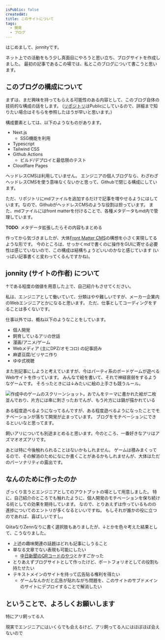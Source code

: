 ```yaml
---
isPublic: false
createdAt: 
title: このサイトについて
tags: 
  - 開発
  - ブログ
---
```


はじめまして、jonnityです。

ネット上での活動をもう少し真面目にやろうと思い立ち、ブログサイトを作成しました。
最初の記事であるこの場では、私とこのブログについて書こうと思います。

## このブログの構成について

まずは、まだ興味を持ってもらえる可能性のある内容として、このブログ自体の技術的な構成の話をします。
([リポジトリ](https://github.com/jonnity/blog)はPublicにしているので、詳細まで知りたい場合はそちらを参照したほうが早いと思います。)

構成要素としては、以下のようなものがあります。

* Next.js
  * SSG機能を利用
* Typescript
* Tailwind CSS
* Github Actions
  * ビルド/デプロイと最低限のテスト
* Cloudflare Pages

ヘッドレスCMSは利用していません。
エンジニアの個人ブログなら、わざわざヘッドレスCMSを使う意味なくないかと思って、Githubで閉じる構成にしています。

ただ、リポジトリにmdファイルを追加するだけで記事を増やせるようにはしています。なので、GithubがヘッドレスCMSのような役割は担っています。
また、mdファイルにはfront matterを付けることで、各種メタデータもmd内で管理しています。

**TODO**: メタデータ拡張したらその内容もまとめる

作ってから気づきましたが、大体[Front Matter CMS](https://frontmatter.codes)の構想を小さく実現してるような形です。
今のところは、せっかくmdで書くのに操作をGUIに寄せる必要性は感じていないので、この構成は結構ちょうどいいのかなと感じています (いっぱい記事書くと変わってくるんですかね)。

## jonnity (サイトの作者) について

↑である程度の価値を用意した上で、自己紹介もさせてください。

私は、エンジニアとして働いていて、分類はやや難しいですが、メーカー企業内のWebエンジニアとかになると思います。
ただ、仕事としてコーディングをすることは多くないです。

仕事以外では、概ね以下のようなことをしています。

* 個人開発
* 飼育しているアリの世話
* 漫画/アニメ/ゲーム
* Webメディア (主にDPZ/オモコロ) の記事読み
* 麻婆豆腐/ビリヤニ作り
* ゆゆ式視聴

また別記事にしようと考えていますが、今はパーティ系のボードゲームが遊べるWebサイトを作っています。
みんなで絵を書いて、それで神経衰弱をするようなゲームです。
そろったときには↓みたいに絵の上手さも競うルール。

![作成中のゲームのスクリーンショット。おでんをテーマに書かれた絵が二枚並んでおり、片方には串に刺さったおでんが、もう片方には鍋が描かれている](sketch-match.png)

ある程度遊べるようになってるんですが、ある程度遊べるようになったことでモチベーションが落ちて開発が止まっています。
ブログをモチベーションにできるといいなと思ってます。

飼いアリについても別途まとめると思います。今のところ、一番好きなアリはアズマオオズアリです。

あとは特に今後触れられることはないかもしれません。
ゲームは積みまくってるので、その解消のためになにか書くことがあるかもしれませんが、大体はただのパーソナリティの露出です。

## なんのために作ったのか

ざっくり言うとエンジニアとしてのアウトプットの場として用意しました。
特に、自己紹介のところでも触れたように、個人開発のモチベーションを保ち続ける術としての効果を期待しています。
なので、とりあえずは作っているものの進捗についてのエントリが多くなるといいですね。
もしそれが誰かの役に立つのであれば、喜ばしいですし。

QiitaなりZennなりに書く選択肢もありましたが、↓とかを色々考えた結果として、こうなりました。

* 上述の趣味関連の話題はどれも記事にしうること
* 単なる文章でない表現も可能にしたい
  * [中日新聞のQRコードのやつ](https://static.chunichi.co.jp/chunichi/pages/feature/science/galois_field_in_auto_factory.html)とかすごかった
* とりあえずブログサイトとして作ったけど、ポートフォリオとしての役割も持たせたい
* テキストメインのサイトを持って広告貼る権利を得たい
  * ゲームなんかだと広告が貼れながち問題を、このサイトのサブドメインのサイトにデプロイすることで解消したい

## ということで、よろしくお願いします

特にアリ飼ってる人

現実でエンジニアにはいくらでも会えるけど、アリ飼ってる人にはほぼほぼ会えないので
